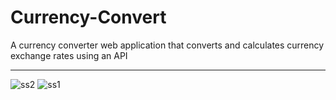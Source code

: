 # Currency-Convert
A currency converter web application that converts and calculates currency exchange rates using an API

<hr>

![ss2](https://user-images.githubusercontent.com/64016811/114317351-4e9ded00-9b25-11eb-8d95-0428a5a08b21.jpg)
![ss1](https://user-images.githubusercontent.com/64016811/114317338-3e860d80-9b25-11eb-9e15-4b62be78fb0e.jpg)

